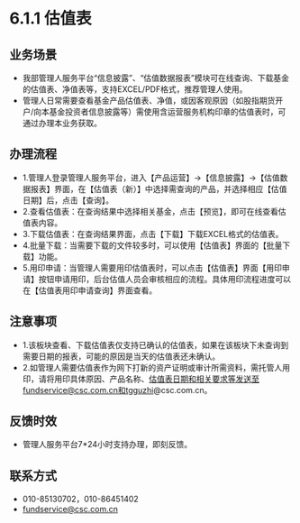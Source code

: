 # 6.1.1 估值表
## <i class="hicon lb1"></i>业务场景
- 我部管理人服务平台“信息披露”、“估值数据报表”模块可在线查询、下载基金的估值表、净值表等，支持EXCEL/PDF格式，推荐管理人使用。
- 管理人日常需要查看基金产品估值表、净值，或因客观原因（如股指期货开户/向本基金投资者信息披露等）需使用含运营服务机构印章的估值表时，可通过办理本业务获取。

## <i class="hicon lb2"></i>办理流程
- 1.管理人登录管理人服务平台，进入【产品运营】->【信息披露】->【估值数据报表】界面，在【估值表（新）】中选择需查询的产品，并选择相应【估值日期】后，点击【查询】。
- 2.查看估值表：在查询结果中选择相关基金，点击【预览】，即可在线查看估值表内容。
- 3.下载估值表：在查询结果界面，点击【下载】下载EXCEL格式的估值表。
- 4.批量下载：当需要下载的文件较多时，可以使用【估值表】界面的【批量下载】功能。
- 5.用印申请：当管理人需要用印估值表时，可以点击【估值表】界面【用印申请】按钮申请用印，后台估值人员会审核相应的流程。具体用印流程进度可以在【估值表用印申请查询】界面查看。

## <i class="hicon lb3"></i>注意事项
- 1.该板块查看、下载估值表仅支持已确认的估值表，如果在该板块下未查询到需要日期的报表，可能的原因是当天的估值表还未确认。
- 2.如管理人需要估值表作为网下打新的资产证明或审计所需资料，需托管人用印，请将用印具体原因、产品名称、估值表日期和相关要求等发送至fundservice@csc.com.cn和tgguzhi@csc.com.cn。

## <i class="hicon lb4"></i>反馈时效
- 管理人服务平台7*24小时支持办理，即刻反馈。

## <i class="hicon lb5"></i>联系方式
- 010-85130702，010-86451402
- fundservice@csc.com.cn
